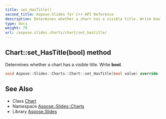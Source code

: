 ```yaml
---
title: set_HasTitle()
second_title: Aspose.Slides for C++ API Reference
description: Determines whether a chart has a visible title. Write bool.
type: docs
weight: 79
url: /aspose.slides.charts/chart/set_hastitle/
---
```

## Chart::set_HasTitle(bool) method


Determines whether a chart has a visible title. Write **bool**.

```cpp
void Aspose::Slides::Charts::Chart::set_HasTitle(bool value) override
```

## See Also

* Class [Chart](../)
* Namespace [Aspose::Slides::Charts](../../)
* Library [Aspose.Slides](../../../)